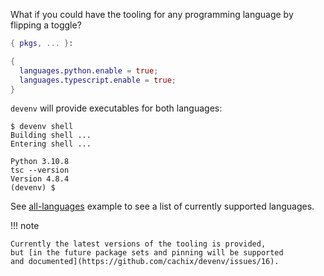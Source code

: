 What if you could have the tooling for any programming language by flipping a toggle?

```nix title="devenv.nix"
{ pkgs, ... }:

{
  languages.python.enable = true;
  languages.typescript.enable = true;
}
```

``devenv`` will provide executables for both languages:

```shell-session
$ devenv shell
Building shell ...
Entering shell ...

Python 3.10.8
tsc --version
Version 4.8.4
(devenv) $ 
```

See [all-languages](https://github.com/cachix/devenv/blob/main/examples/all-languages/devenv.nix) example to see a list of currently supported languages.

!!! note 

    Currently the latest versions of the tooling is provided,
    but [in the future package sets and pinning will be supported
    and documented](https://github.com/cachix/devenv/issues/16).